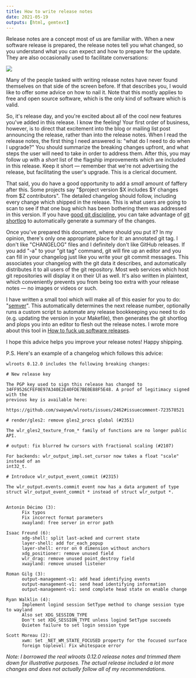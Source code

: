 ```yaml
---
title: How to write release notes
date: 2021-05-19
outputs: [html, gemtext]
---
```


Release notes are a concept most of us are familiar with. When a new software
release is prepared, the release notes tell you what changed, so you understand
what you can expect and how to prepare for the update. They are also
occasionally used to facilitate conversations:

[![](https://imgs.xkcd.com/comics/update_notes_2x.png)](https://xkcd.com/2010/)

Many of the people tasked with writing release notes have never found themselves
on that side of the screen before. If that describes you, I would like to offer
some advice on how to nail it. Note that this mostly applies to free and open
source software, which is the only kind of software which is valid.

So, it's release day, and you're excited about all of the cool new features
you've added in this release. I know the feeling! Your first order of business,
however, is to direct that excitement into the blog or mailing list post
announcing the release, rather than into the release notes. When I read the
release notes, the first thing I need answered is: "what do I need to do when I
upgrade?" You should summarize the breaking changes upfront, and what steps the
user will need to take in order to address them. After this, you may follow up
with a *short* list of the flagship improvements which are included in this
release. Keep it short &mdash; remember that we're not advertising the release,
but facilitating the user's upgrade. This is a clerical document.

That said, you do have a good opportunity to add a *small* amount of faffery
after this. Some projects say "$project version $X includes $Y changes from $Z
contributors". The detailed changelog should follow, including every change
which shipped in the release. This is what users are going to scan to see if
that one bug which has been bothering them was addressed in this version. If you
have [good git discipline][0], you can take advantage of [git shortlog][1] to
automatically generate a summary of the changes.

[0]: https://drewdevault.com/2019/02/25/Using-git-with-discipline.html
[1]: https://git-scm.com/docs/git-shortlog

Once you've prepared this document, where should you put it? In my opinion,
there's only one appropriate place for it: an annotated git tag. I don't like
"CHANGELOG" files and I definitely don't like GitHub releases. If you add "-a"
to your "git tag" command, git will fire up an editor and you can fill in your
changelog just like you write your git commit messages. This associates your
changelog with the git data it describes, and automatically distributes it to
all users of the git repository. Most web services which host git repositories
will display it on their UI as well. It's also written in plaintext, which
conveniently prevents you from being too extra with your release notes &mdash;
no images or videos or such.

I have written a small tool which will make all of this easier for you to do:
"[semver](https://git.sr.ht/~sircmpwn/dotfiles/tree/master/bin/semver)". This
automatically determines the next release number, optionally runs a custom
script to automate any release bookkeeping you need to do (e.g. updating the
version in your Makefile), then generates the git shortlog and plops you into an
editor to flesh out the release notes. I wrote more about this tool in [How to
fuck up software releases][2].

[2]: https://drewdevault.com/2019/10/12/how-to-fuck-up-releases.html

I hope this advice helps you improve your release notes! Happy shipping.

P.S. Here's an example of a changelog which follows this advice:

```
wlroots 0.12.0 includes the following breaking changes:

# New release key

The PGP key used to sign this release has changed to
34FF9526CFEF0E97A340E2E40FDE7BE0E88F5E48. A proof of legitimacy signed with the
previous key is available here:

https://github.com/swaywm/wlroots/issues/2462#issuecomment-723578521

# render/gles2: remove gles2_procs global (#2351)

The wlr_gles2_texture_from_* family of functions are no longer public API.

# output: fix blurred hw cursors with fractional scaling (#2107)

For backends: wlr_output_impl.set_cursor now takes a float "scale" instead of an
int32_t.

# Introduce wlr_output_event_commit (#2315)

The wlr_output.events.commit event now has a data argument of type
struct wlr_output_event_commit * instead of struct wlr_output *.


Antonin Décimo (3):
      Fix typos
      Fix incorrect format parameters
      xwayland: free server in error path

Isaac Freund (6):
      xdg-shell: split last-acked and current state
      layer-shell: add for_each_popup
      layer-shell: error on 0 dimension without anchors
      xdg_positioner: remove unused field
      wlr_drag: remove unused point_destroy field
      xwayland: remove unused listener

Roman Gilg (3):
      output-management-v1: add head identifying events
      output-management-v1: send head identifying information
      output-management-v1: send complete head state on enable change

Ryan Walklin (4):
      Implement logind session SetType method to change session type to wayland
      Also set XDG_SESSION_TYPE
      Don't set XDG_SESSION_TYPE unless logind SetType succeeds
      Quieten failure to set login session type

Scott Moreau (2):
      xwm: Set _NET_WM_STATE_FOCUSED property for the focused surface
      foreign toplevel: Fix whitespace error
```

*Note: I borrowed the real wlroots 0.12.0 release notes and trimmed them down
for illustrative purposes. The actual release included a lot more changes and
does not actually follow all of my recommendations.*
